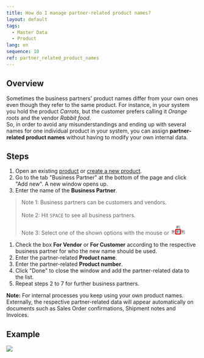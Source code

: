 ```yaml
---
title: How do I manage partner-related product names?
layout: default
tags:
  - Master Data
  - Product
lang: en
sequence: 10
ref: partner_related_product_names
---
```


## Overview
Sometimes the business partners' product names differ from your own ones even though they refer to the same product. For instance, in your system you hold the product *Carrots*, but the customer prefers calling it *Orange roots* and the vendor *Rabbit food*.<br>
So, in order to avoid any misunderstandings and ending up with several names for one individual product in your system, you can assign **partner-related product names** without having to modify your own internal data.

## Steps
1. Open an existing [product](Menu) or [create a new product](NewProduct).
1. Go to the tab "Business Partner" at the bottom of the page and click "Add new". A new window opens up.
1. Enter the name of the **Business Partner**.
 > Note 1: Business partners can be customers and vendors.<br><br>
 > Note 2: Hit `SPACE` to see all business partners.<br><br>
 > Note 3: Select one of the shown options with the mouse or ![](../DE/assets/Workflow_Auftrag_Bis_Rechnung_WebUI-73797.png)

1. Check the box **For Vendor** or **For Customer** according to the respective business partner for who the new name should be used.
1. Enter the partner-related **Product name**.
1. Enter the partner-related **Product number**.
1. Click "Done" to close the window and add the partner-related data to the list.
1. Repeat steps 2 to 7 for further business partners.

**Note:** For internal processes you keep using your own product names. Externally, the respective partner-related data will appear automatically on documents such as Sales Order confirmations, Shipment notes and Invoices.

## Example

![](assets/Partner_related_product_names.gif)
